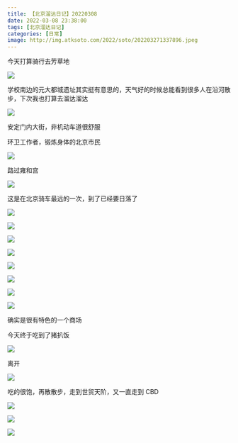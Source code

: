 ```yaml
---
title: 【北京溜达日记】20220308
date: 2022-03-08 23:38:00
tags: [北京溜达日记]
categories: [日常]
image: http://img.atksoto.com/2022/soto/202203271337896.jpeg
---
```


今天打算骑行去芳草地

![](./bj20220308/202203271330612.jpeg)

学校南边的元大都城遗址其实挺有意思的，天气好的时候总能看到很多人在沿河散步，下次我也打算去溜达溜达

![](./bj20220308/202203271331347.jpeg)

安定门内大街，非机动车道很舒服

环卫工作者，锻炼身体的北京市民

![](./bj20220308/202203271331053.jpeg)

路过雍和宫

![](./bj20220308/202203271333951.jpeg)

这是在北京骑车最远的一次，到了已经要日落了

![](./bj20220308/202203271335982.jpeg)

![](./bj20220308/202203271336172.jpeg)

![](./bj20220308/202203271336318.png)

![](./bj20220308/202203271336266.jpeg)

![](./bj20220308/202203271337897.jpeg)

![](./bj20220308/202203271337516.jpeg)

![](./bj20220308/202203271337363.jpeg)

![](./bj20220308/202203271337896.jpeg)

确实是很有特色的一个商场

今天终于吃到了猪扒饭

![](./bj20220308/202203271337674.jpeg)

离开

![](./bj20220308/202203271337591.jpeg)

吃的很饱，再散散步，走到世贸天阶，又一直走到 CBD

![](./bj20220308/202203271337519.jpeg)

![](./bj20220308/202203271338360.jpeg)

![](./bj20220308/202203271338249.jpeg)
